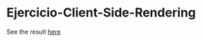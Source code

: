 # Ejercicio-Client-Side-Rendering
<p> See the result <a href="https://caguerrero.github.io/Ejercicio-Client-Side-Rendering/" target="_blank">here</a> </p>
